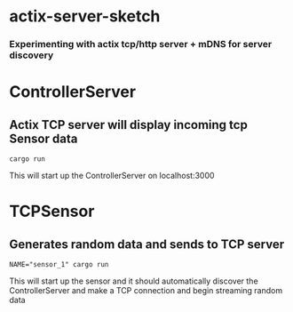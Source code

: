 # actix-server-sketch

### Experimenting with actix tcp/http server + mDNS for server discovery


# ControllerServer
## Actix TCP server will display incoming tcp Sensor data
`cargo run`

This will start up the ControllerServer on localhost:3000


# TCPSensor
## Generates random data and sends to TCP server
`NAME="sensor_1" cargo run`

This will start up the sensor and it should automatically discover the ControllerServer and make a TCP connection and begin streaming random data


